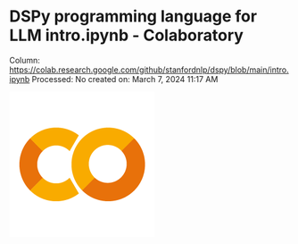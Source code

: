 # DSPy programming language for LLM intro.ipynb - Colaboratory

Column: https://colab.research.google.com/github/stanfordnlp/dspy/blob/main/intro.ipynb
Processed: No
created on: March 7, 2024 11:17 AM

![colab_favicon_256px.png](DSPy%20programming%20language%20for%20LLM%20intro%20ipynb%20-%20Co%204bfa12fc756343c2a3e410c9abc03dde/colab_favicon_256px.png)